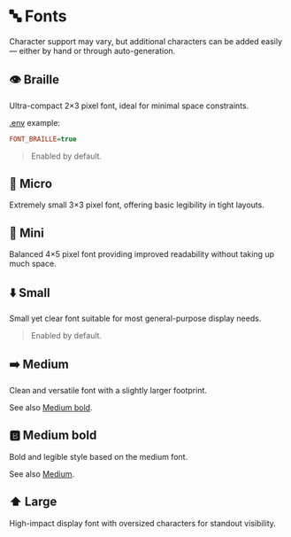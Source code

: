 # 🔤 Fonts

Character support may vary, but additional characters can be added easily — either by hand or through auto-generation.

## 👁️ Braille

Ultra-compact 2×3 pixel font, ideal for minimal space constraints.

[.env](https://github.com/VIPnytt/Frekvens/blob/main/.env) example:

```ini
FONT_BRAILLE=true
```

> Enabled by default.

## 🔬 Micro

Extremely small 3×3 pixel font, offering basic legibility in tight layouts.

## 🤏 Mini

Balanced 4×5 pixel font providing improved readability without taking up much space.

## ⬇️ Small

Small yet clear font suitable for most general-purpose display needs.

> Enabled by default.

## ➡️ Medium

Clean and versatile font with a slightly larger footprint.

See also [Medium bold](#🅱%EF%B8%8F-medium-bold).

## 🅱️ Medium bold

Bold and legible style based on the medium font.

See also [Medium](#%EF%B8%8F-medium).

## ⬆️ Large

High-impact display font with oversized characters for standout visibility.
